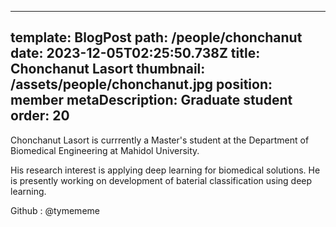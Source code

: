  ---
 template: BlogPost
 path: /people/chonchanut
 date: 2023-12-05T02:25:50.738Z
 title: Chonchanut Lasort
 thumbnail: /assets/people/chonchanut.jpg
 position: member
 metaDescription: Graduate student
 order: 20
 ---

 Chonchanut Lasort is currrently a Master's student at the Department of Biomedical Engineering at Mahidol University.

 His research interest is applying deep learning for biomedical solutions. He is presently working on development of baterial classification using deep learning.

Github : @tymememe
